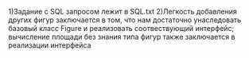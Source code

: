 1)Задание с SQL запросом лежит в SQL.txt
2)Легкость добавления других фигур заключается в том, что нам достаточно унаследовать базовый класс Figure и реализовать соотвествующий интерфейс;
вычисление площади без знания типа фигур также заключается в реализации интерфейса